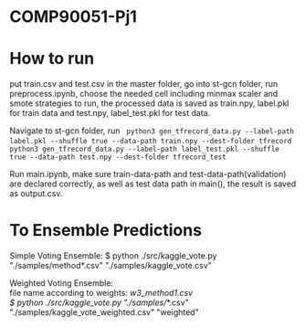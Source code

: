 # COMP90051-Pj1
# How to run
put train.csv and test.csv in the master folder, go into st-gcn folder, run preprocess.ipynb, choose the needed cell including minmax scaler and smote strategies to run, the processed data is saved as train.npy, label.pkl for train data and test.npy, label_test.pkl for test data.

Navigate to st-gcn folder, run ` python3 gen_tfrecord_data.py --label-path label.pkl --shuffle true --data-path train.npy --dest-folder tfrecord`
` python3 gen_tfrecord_data.py --label-path label_test.pkl --shuffle true --data-path test.npy --dest-folder tfrecord_test`

Run main.ipynb, make sure train-data-path and test-data-path(validation) are declared correctly, as well as test data path in main(), the result is saved as output.csv.

# To Ensemble Predictions
Simple Voting Ensemble: 
$ python ./src/kaggle_vote.py "./samples/method*.csv" "./samples/kaggle_vote.csv" 

Weighted Voting Ensemble:  
file name according to weights: _w3_method1.csv  
$ python ./src/kaggle_vote.py "./samples/_*.csv" "./samples/kaggle_vote_weighted.csv" "weighted" 
